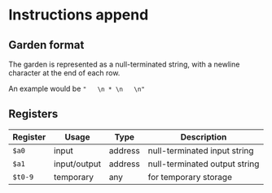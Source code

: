 # Instructions append

## Garden format

The garden is represented as a null-terminated string, with a newline character at the end of each row.

An example would be `"   \n * \n   \n"`

## Registers

| Register | Usage        | Type    | Description                   |
| -------- | ------------ | ------- | ----------------------------- |
| `$a0`    | input        | address | null-terminated input string  |
| `$a1`    | input/output | address | null-terminated output string |
| `$t0-9`  | temporary    | any     | for temporary storage         |
